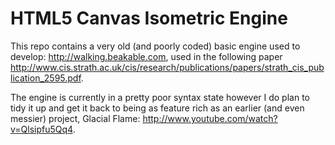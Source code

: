 HTML5 Canvas Isometric Engine
=========


This repo contains a very old (and poorly coded) basic engine used to develop: http://walking.beakable.com, used in the following paper http://www.cis.strath.ac.uk/cis/research/publications/papers/strath_cis_publication_2595.pdf.

The engine is currently in a pretty poor syntax state however I do plan to tidy it up and get it back to being as feature rich as an earlier (and even messier) project, Glacial Flame: http://www.youtube.com/watch?v=Qlsipfu5Qq4.


